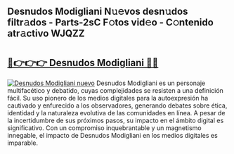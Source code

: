 ## Desnudos Modigliani N𝚞𝚎vos desn𝚞dos filtr𝚊dos - Parts-2sC F𝚘tos vid𝚎o - C𝚘ntenido atr𝚊ctivo WJQZZ

# <h2><a href="http://mba2vv1.tromn.icu/?c=Desnudos+Modigliani">🔗👉👉👉 Desnudos Modigliani 🔗🔗</a></h2>

[![Desnudos Modigliani nuevo](https://i.imgur.com/pEAQMta.gif)](http://mba2vv1.tromn.icu/?c=Desnudos+Modigliani)
Desnudos Modigliani es un personaje multifacético y debatido, cuyas complejidades se resisten a una definición fácil.  Su uso pionero de los medios digitales para la autoexpresión ha cautivado y enfurecido a los observadores, generando debates sobre ética, identidad y la naturaleza evolutiva de las comunidades en línea. A pesar de la incertidumbre de sus próximos pasos, su impacto en el ámbito digital es significativo. Con un compromiso inquebrantable y un magnetismo innegable, el impacto de Desnudos Modigliani en los medios digitales es imparable.
